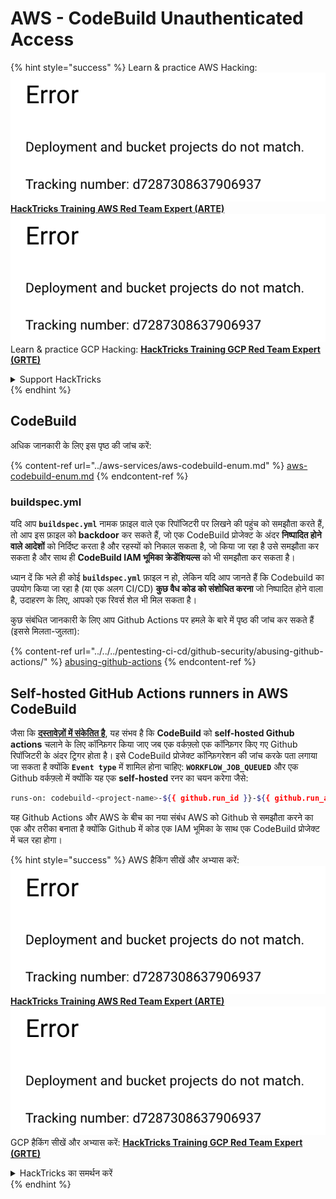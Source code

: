 # AWS - CodeBuild Unauthenticated Access

{% hint style="success" %}
Learn & practice AWS Hacking:<img src="../../../.gitbook/assets/image (1) (1).png" alt="" data-size="line">[**HackTricks Training AWS Red Team Expert (ARTE)**](https://training.hacktricks.xyz/courses/arte)<img src="../../../.gitbook/assets/image (1) (1).png" alt="" data-size="line">\
Learn & practice GCP Hacking: <img src="../../../.gitbook/assets/image (2).png" alt="" data-size="line">[**HackTricks Training GCP Red Team Expert (GRTE)**<img src="../../../.gitbook/assets/image (2).png" alt="" data-size="line">](https://training.hacktricks.xyz/courses/grte)

<details>

<summary>Support HackTricks</summary>

* Check the [**subscription plans**](https://github.com/sponsors/carlospolop)!
* **Join the** 💬 [**Discord group**](https://discord.gg/hRep4RUj7f) or the [**telegram group**](https://t.me/peass) or **follow** us on **Twitter** 🐦 [**@hacktricks\_live**](https://twitter.com/hacktricks\_live)**.**
* **Share hacking tricks by submitting PRs to the** [**HackTricks**](https://github.com/carlospolop/hacktricks) and [**HackTricks Cloud**](https://github.com/carlospolop/hacktricks-cloud) github repos.

</details>
{% endhint %}

## CodeBuild

अधिक जानकारी के लिए इस पृष्ठ की जांच करें:

{% content-ref url="../aws-services/aws-codebuild-enum.md" %}
[aws-codebuild-enum.md](../aws-services/aws-codebuild-enum.md)
{% endcontent-ref %}

### buildspec.yml

यदि आप **`buildspec.yml`** नामक फ़ाइल वाले एक रिपॉजिटरी पर लिखने की पहुंच को समझौता करते हैं, तो आप इस फ़ाइल को **backdoor** कर सकते हैं, जो एक CodeBuild प्रोजेक्ट के अंदर **निष्पादित होने वाले आदेशों** को निर्दिष्ट करता है और रहस्यों को निकाल सकता है, जो किया जा रहा है उसे समझौता कर सकता है और साथ ही **CodeBuild IAM भूमिका क्रेडेंशियल्स** को भी समझौता कर सकता है।

ध्यान दें कि भले ही कोई **`buildspec.yml`** फ़ाइल न हो, लेकिन यदि आप जानते हैं कि Codebuild का उपयोग किया जा रहा है (या एक अलग CI/CD) **कुछ वैध कोड को संशोधित करना** जो निष्पादित होने वाला है, उदाहरण के लिए, आपको एक रिवर्स शेल भी मिल सकता है।

कुछ संबंधित जानकारी के लिए आप Github Actions पर हमले के बारे में पृष्ठ की जांच कर सकते हैं (इससे मिलता-जुलता):

{% content-ref url="../../../pentesting-ci-cd/github-security/abusing-github-actions/" %}
[abusing-github-actions](../../../pentesting-ci-cd/github-security/abusing-github-actions/)
{% endcontent-ref %}

## Self-hosted GitHub Actions runners in AWS CodeBuild <a href="#action-runner" id="action-runner"></a>

जैसा कि [**दस्तावेज़ों में संकेतित है**](https://docs.aws.amazon.com/codebuild/latest/userguide/action-runner.html), यह संभव है कि **CodeBuild** को **self-hosted Github actions** चलाने के लिए कॉन्फ़िगर किया जाए जब एक वर्कफ़्लो एक कॉन्फ़िगर किए गए Github रिपॉजिटरी के अंदर ट्रिगर होता है। इसे CodeBuild प्रोजेक्ट कॉन्फ़िगरेशन की जांच करके पता लगाया जा सकता है क्योंकि **`Event type`** में शामिल होना चाहिए: **`WORKFLOW_JOB_QUEUED`** और एक Github वर्कफ़्लो में क्योंकि यह एक **self-hosted** रनर का चयन करेगा जैसे:
```bash
runs-on: codebuild-<project-name>-${{ github.run_id }}-${{ github.run_attempt }}
```
यह Github Actions और AWS के बीच का नया संबंध AWS को Github से समझौता करने का एक और तरीका बनाता है क्योंकि Github में कोड एक IAM भूमिका के साथ एक CodeBuild प्रोजेक्ट में चल रहा होगा।

{% hint style="success" %}
AWS हैकिंग सीखें और अभ्यास करें:<img src="../../../.gitbook/assets/image (1) (1).png" alt="" data-size="line">[**HackTricks Training AWS Red Team Expert (ARTE)**](https://training.hacktricks.xyz/courses/arte)<img src="../../../.gitbook/assets/image (1) (1).png" alt="" data-size="line">\
GCP हैकिंग सीखें और अभ्यास करें: <img src="../../../.gitbook/assets/image (2).png" alt="" data-size="line">[**HackTricks Training GCP Red Team Expert (GRTE)**<img src="../../../.gitbook/assets/image (2).png" alt="" data-size="line">](https://training.hacktricks.xyz/courses/grte)

<details>

<summary>HackTricks का समर्थन करें</summary>

* [**सदस्यता योजनाएँ**](https://github.com/sponsors/carlospolop) देखें!
* **💬 [**Discord समूह**](https://discord.gg/hRep4RUj7f) या [**telegram समूह**](https://t.me/peass) में शामिल हों या **Twitter** 🐦 पर हमें **फॉलो करें** [**@hacktricks\_live**](https://twitter.com/hacktricks\_live)**.**
* **हैकिंग ट्रिक्स साझा करें और** [**HackTricks**](https://github.com/carlospolop/hacktricks) और [**HackTricks Cloud**](https://github.com/carlospolop/hacktricks-cloud) github रिपोजिटरी में PRs सबमिट करें।

</details>
{% endhint %}
